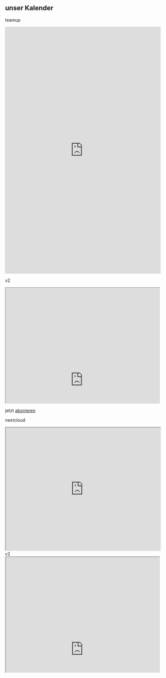 <style>
  .responsiveCal {
 
position: relative; padding-bottom: 75%; height: 0; overflow: hidden;
 
}
 
.responsiveCal iframe {
 
position: absolute; top:0; left: 0; width: 100%; height: 600px;
 
}
</style>
## unser Kalender
teamup
<iframe src="https://teamup.com/ksoxt1yh49zs6x8vqb?view=l&title=Roverserver%20Kalender&showLogo=0&showProfileAndInfo=0&showSidepanel=0&showAgendaHeader=1&showAgendaDetails=0&showYearViewHeader=1" style="width: 100%; height: 800px; border: 1px solid #cccccc" frameborder="0" />


v2

<div class="responsiveCal">
<iframe src="https://teamup.com/ksoxt1yh49zs6x8vqb?view=l&title=Roverserver%20Kalender&showLogo=0&showProfileAndInfo=0&showSidepanel=0&showAgendaHeader=1&showAgendaDetails=0&showYearViewHeader=1" />
</div>


v3

<iframe src="https://teamup.com/ksoxt1yh49zs6x8vqb?view=l&title=Roverserver%20Kalender&showLogo=0&showProfileAndInfo=0&showSidepanel=0&showAgendaHeader=1&showAgendaDetails=0&showYearViewHeader=1" style="width: 100%; height: 200%; border: 1px solid #cccccc" frameborder="0" />


google

<iframe src="https://calendar.google.com/calendar/embed?src=vda76edj6fkmnkqe7ckni6c1ks%40group.calendar.google.com&ctz=Europe%2FBerlin" style="border: 0" width="800" height="600" frameborder="0" scrolling="no"></iframe>


v2

<div class="responsiveCal">
<iframe src="https://calendar.google.com/calendar/embed?height=600&wkst=2&bgcolor=%23E67C73&ctz=Europe%2FBerlin&showNav=1&showTz=1&title&src=dmRhNzZlZGo2ZmttbmtxZTdja25pNmMxa3NAZ3JvdXAuY2FsZW5kYXIuZ29vZ2xlLmNvbQ&color=%23D50000" style="border:solid 1px #777" frameborder="0" scrolling="no"></iframe>
</div>

jetzt [abonieren](https://calendar.google.com/calendar/ical/vda76edj6fkmnkqe7ckni6c1ks%40group.calendar.google.com/public/basic.ics)



nextcloud
<iframe src="http://cloud.discord.rover.de/apps/calendar/embed/2KEbDBTedpQmK9Zi/listMonth/now"  width="100%" height="400px" ></iframe>
v2
<div class="responsiveCal">
<iframe src="http://cloud.discord.rover.de/apps/calendar/embed/2KEbDBTedpQmK9Zi/listMonth/now" ></iframe>
</div>
